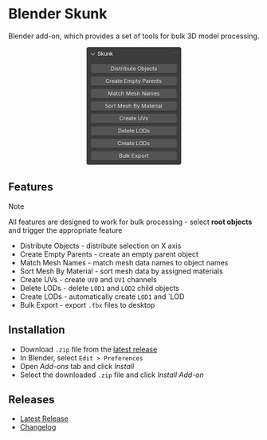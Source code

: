 ﻿# Blender Skunk

Blender add-on, which provides a set of tools for bulk 3D model processing.

<p align="center">
  <img src="screenshot.png" />
</p>

## Features

> [!NOTE]
> All features are designed to work for bulk processing - select **root objects** and trigger the appropriate feature

- Distribute Objects - distribute selection on X axis
- Create Empty Parents - create an empty parent object
- Match Mesh Names - match mesh data names to object names
- Sort Mesh By Material - sort mesh data by assigned materials
- Create UVs - create `UV0` and `UV1` channels
- Delete LODs - delete `LOD1` and `LOD2` child objects
- Create LODs - automatically create `LOD1` and `LOD
- Bulk Export - export `.fbx` files to desktop

## Installation

- Download `.zip` file from the [latest release](https://github.com/chark/blender-skunk/releases/latest)
- In Blender, select `Edit > Preferences`
- Open _Add-ons_ tab and click _Install_
- Select the downloaded `.zip` file and click _Install Add-on_

## Releases

- [Latest Release](https://github.com/chark/blender-skunk/releases/latest)
- [Changelog](CHANGELOG.md)
